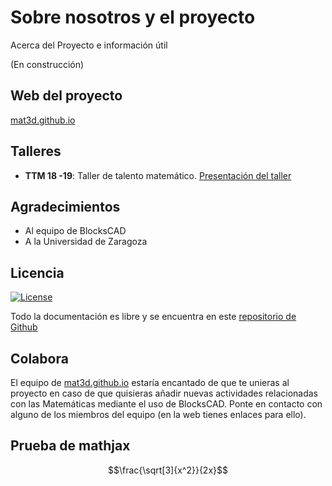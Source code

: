 # Sobre nosotros y el proyecto

Acerca del Proyecto e información útil

(En construcción)



## Web del proyecto

[mat3d.github.io](https://mat3d.github.io/)

## Talleres

* **TTM 18 -19**: Taller de talento matemático. [Presentación del taller](https://mat3d.github.io/acerca_de/ttm1819.slides.html#/)


## Agradecimientos

* Al equipo de BlocksCAD
* A la Universidad de Zaragoza

## Licencia

[![License](http://img.shields.io/:license-gpl-blue.svg)](http://opensource.org/licenses/GPL-2.0)

Todo la documentación es libre y se encuentra en este [repositorio de Github](https://github.com/mat3d)

## Colabora

El equipo de [mat3d.github.io](https://mat3d.github.io/) estaría encantado de que te unieras al proyecto en caso de que quisieras añadir nuevas actividades relacionadas con las Matemáticas mediante el uso de BlocksCAD. Ponte en contacto con alguno de los miembros del equipo (en la web tienes enlaces para ello). 

## Prueba de mathjax

$$\frac{\sqrt[3]{x^2}}{2x}$$

